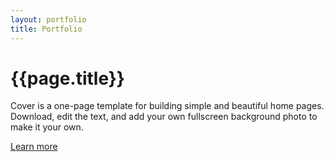 ```yaml
---
layout: portfolio
title: Portfolio
---
```

<h1>{{page.title}}</h1>
<p class="lead">Cover is a one-page template for building simple and beautiful home pages. Download, edit the text, and add your own fullscreen background photo to make it your own.</p>
<p class="lead">
  <a href="#" class="btn btn-lg btn-secondary fw-bold border-white bg-white">Learn more</a>
</p>
